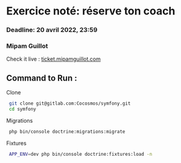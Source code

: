 # Exercice noté: réserve ton coach
### Deadline: 20 avril 2022, 23:59
### Mipam Guillot


Check it live : [ticket.mipamguillot.com](https://ticket.mipamguillot.com)



## Command to Run :
Clone
```sh
 git clone git@gitlab.com:Cocosmos/symfony.git
 cd symfony
```
Migrations
```sh
 php bin/console doctrine:migrations:migrate
```
Fixtures
```sh
 APP_ENV=dev php bin/console doctrine:fixtures:load -n
```
